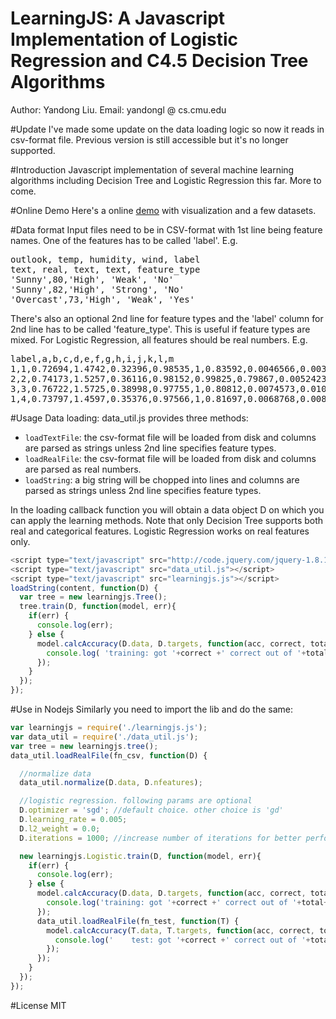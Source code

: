 LearningJS: A Javascript Implementation of Logistic Regression and C4.5 Decision Tree Algorithms
==========
Author: Yandong Liu. Email: yandongl @ cs.cmu.edu

#Update
I've made some update on the data loading logic so now it reads in csv-format file. Previous version is still accessible but it's no longer supported.

#Introduction
Javascript implementation of several machine learning algorithms including Decision Tree and Logistic Regression this far. More to come.

#Online Demo
Here's a online [demo](http://www.cs.cmu.edu/~yandongl/learningjs/decision-tree-demo.html) with visualization and a few datasets.

#Data format
Input files need to be in CSV-format with 1st line being feature names. One of the features has to be called 'label'. E.g.  
<pre>
outlook, temp, humidity, wind, label
text, real, text, text, feature_type
'Sunny',80,'High', 'Weak', 'No'
'Sunny',82,'High', 'Strong', 'No'
'Overcast',73,'High', 'Weak', 'Yes' 
</pre>
There's also an optional 2nd line for feature types and the 'label' column for 2nd line has to be called 'feature_type'. This is useful if feature types are mixed. For Logistic Regression, all features should be real numbers. E.g.
<pre>
label,a,b,c,d,e,f,g,h,i,j,k,l,m
1,1,0.72694,1.4742,0.32396,0.98535,1,0.83592,0.0046566,0.0039465,0.04779,0.12795,0.016108,0.0052323
2,2,0.74173,1.5257,0.36116,0.98152,0.99825,0.79867,0.0052423,0.0050016,0.02416,0.090476,0.0081195,0.002708
3,3,0.76722,1.5725,0.38998,0.97755,1,0.80812,0.0074573,0.010121,0.011897,0.057445,0.0032891,0.00092068
1,4,0.73797,1.4597,0.35376,0.97566,1,0.81697,0.0068768,0.0086068,0.01595,0.065491,0.0042707,0.0011544
</pre>


#Usage
Data loading: data_util.js provides three methods:

 * `loadTextFile`: the csv-format file will be loaded from disk and columns are parsed as strings unless 2nd line specifies feature types.
 * `loadRealFile`: the csv-format file will be loaded from disk and columns are parsed as real numbers.
 * `loadString`: a big string will be chopped into lines and columns are parsed as strings unless 2nd line specifies feature types.

In the loading callback function you will obtain a data object D on which you can apply the learning methods. Note that only Decision Tree supports both real and categorical features. Logistic Regression works on real features only.  


```javascript
<script type="text/javascript" src="http://code.jquery.com/jquery-1.8.1.min.js"></script>
<script type="text/javascript" src="data_util.js"></script>
<script type="text/javascript" src="learningjs.js"></script>
loadString(content, function(D) {
  var tree = new learningjs.Tree();
  tree.train(D, function(model, err){
    if(err) {
      console.log(err);
    } else {
      model.calcAccuracy(D.data, D.targets, function(acc, correct, total){
        console.log( 'training: got '+correct +' correct out of '+total+' examples. accuracy:'+(acc*100.0).toFixed(2)+'%');
      });
    }
  });
}); 
```

#Use in Nodejs
Similarly you need to import the lib and do the same:

```javascript 
var learningjs = require('./learningjs.js');
var data_util = require('./data_util.js');
var tree = new learningjs.tree();
data_util.loadRealFile(fn_csv, function(D) {

  //normalize data
  data_util.normalize(D.data, D.nfeatures); 

  //logistic regression. following params are optional
  D.optimizer = 'sgd'; //default choice. other choice is 'gd'
  D.learning_rate = 0.005;
  D.l2_weight = 0.0;
  D.iterations = 1000; //increase number of iterations for better performance

  new learningjs.Logistic.train(D, function(model, err){
    if(err) {
      console.log(err);
    } else {
      model.calcAccuracy(D.data, D.targets, function(acc, correct, total){
        console.log('training: got '+correct +' correct out of '+total+' examples. accuracy:'+(acc*100.0).toFixed(2)+'%');
      });
      data_util.loadRealFile(fn_test, function(T) {
        model.calcAccuracy(T.data, T.targets, function(acc, correct, total){
          console.log('    test: got '+correct +' correct out of '+total+' examples. accuracy:'+(acc*100.0).toFixed(2)+'%');
        });
      });
    }
  });
}); 
```

#License
MIT
